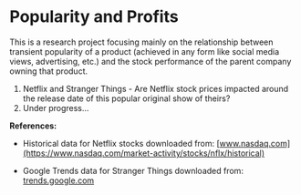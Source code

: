 # Popularity and Profits

This is a research project focusing mainly on the relationship between transient popularity of a product (achieved in any form like social media views, advertising, etc.) and the stock performance of the parent company owning that product.

1. Netflix and Stranger Things - Are Netflix stock prices impacted around the release date of this popular original show of theirs?
2. Under progress...

**References:**

- Historical data for Netflix stocks downloaded from:
[www.nasdaq.com](https://www.nasdaq.com/market-activity/stocks/nflx/historical)

- Google Trends data for Stranger Things downloaded from:
[trends.google.com](https://trends.google.com/trends/explore?date=2019-01-01%202019-12-31&geo=US&q=%2Fm%2F0131ln7y)

